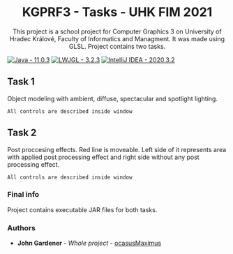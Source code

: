 <h1 align="center"> KGPRF3 - Tasks - UHK FIM 2021 </h1>

<p align="center">This project is a school project for Computer Graphics 3 on University of Hradec Králové, Faculty of Informatics and Managment. It was made using GLSL. 
Project contains two tasks.</p>

[![Java - 11.0.3](https://img.shields.io/badge/Java-11.0.3-informational?style=for-the-badge&logo=java)](https://www.java.com)
[![LWJGL - 3.2.3](https://img.shields.io/badge/LWJGL-3.2.3-informational?style=for-the-badge&logo=opengl)](https://lwjgl.org)
[![IntelliJ IDEA - 2020.3.2](https://img.shields.io/badge/IntelliJ_IDEA-2020.3.2-informational?style=for-the-badge&logo=IntelliJ+IDEA)](https://www.jetbrains.com/idea/)

## Task 1
Object modeling with ambient, diffuse, spectacular and spotlight lighting.
```
All controls are described inside window
```

## Task 2
Post proccesing effects. Red line is moveable. Left side of it represents area with applied post processing effect and right side without any post processing effect.
```
All controls are described inside window
```

### Final info

Project contains executable JAR files for both tasks.


### Authors

* **John Gardener** - *Whole project* - [ocasusMaximus](https://github.com/ocasusMaximus)

